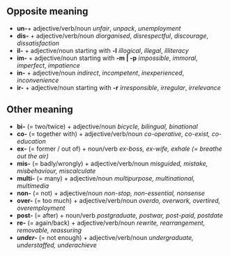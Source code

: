 ## Opposite meaning
- **un-**+ adjective/verb/noun
	*unfair*, *unpack*, *unemployment*
- **dis-** + adjective/verb/noun 
	*diorganised*, *disrespectful*, *discourage*, *dissatisfaction* 
- **il-** + adjective/noun starting with **-l** 
	*illogical*, *illegal*, *illiteracy*
- **im-** + adjective/noun starting with **-m | -p** 
	*impossible*,  *immoral*,  *imperfect*,  *impatience*
- **in-** + adjective/noun 
	*indirect*,  *incompetent*,  *inexperienced*,  *inconvenience*
- **ir-** + adjective/noun starting with **-r** 
	*irresponsible*,  *irregular*,  *irrelevance*

## Other meaning 
- **bi-** (= two/twice) + adjective/noun
	*bicycle, bilingual, binational*
- **co-** (= together with) + adjective/verb/noun
	*co-operative, co-exist, co-education*
- **ex-** (= former / out of) + noun/verb 
    *ex-boss, ex-wife, exhale (= breathe out the air)*
- **mis-** (= badly/wrongly) + adjective/verb/noun 
    *misguided, mistake, misbehaviour, miscalculate*
- **multi-** (= many) + adjective/noun
    *multipurpose, multinational, multimedia*
- **non-** (= not) + adjective/noun
    *non-stop, non-essential, nonsense*
- **over-** (= too much) + adjective/verb/noun 
    *overdo, overwork, overtired, overemployment*
- **post-** (= after) + noun/verb
    *postgraduate, postwar, post-paid, postdate*
- **re-** (= again/back) + adjective/verb/noun
    *rewrite, rearrangement, removable, reassuring*
- _**under-**_ (= not enough) + adjective/verb/noun
	*undergraduate, understaffed, underachieve*